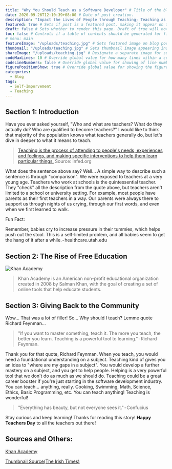```yaml
---
title: "Why You Should Teach as a Software Developer" # Title of the blog post.
date: 2020-09-26T12:10:39+08:00 # Date of post creation.
description: "Impact the Lives of People through Teaching; Teaching as a software developer" # Description used for search engine.
featured: true # Sets if post is a featured post, making it appear on the sidebar. A featured post won't be listed on the sidebar if it's the current page
draft: false # Sets whether to render this page. Draft of true will not be rendered.
toc: false # Controls if a table of contents should be generated for first-level links automatically.
# menu: main
featureImage: "/uploads/teaching.jpg" # Sets featured image on blog post.
thumbnail: "/uploads/teaching.jpg" # Sets thumbnail image appearing inside card on homepage.
shareImage: "/uploads/teaching.jpg" # Designate a separate image for social media sharing.
codeMaxLines: 10 # Override global value for how many lines within a code block before auto-collapsing.
codeLineNumbers: false # Override global value for showing of line numbers within code block.
figurePositionShow: true # Override global value for showing the figure label.
categories:
  - Blog
tags:
  - Self-Imporvement
  - Teaching
---
```


## Section 1: Introduction

Have you ever asked yourself, "Who and what are teachers? What do they actually do? Who are qualified to become teachers?" I would like to think that majority of the population knows what teachers generally do, but let's dive in deeper to what it means to teach.

> [Teaching is the process of attending to people's needs, experiences and feelings, and making specific interventions to help them learn particular things.](https://infed.org/what-is-teaching/)
> Source: infed.org

What does the sentence above say? Well… A simple way to describe such a sentence is through "comparison". We were exposed to teachers at a very young age. Teachers who work at schools is the quintessential teacher. They "check" all the description from the quote above, but teachers aren't limited to a school or university setting. For example, most people have parents as their first teachers in a way. Our parents were always there to support us through nights of us crying, through our first words, and even when we first learned to walk.

Fun Fact:

Remember, babies cry to increase pressure in their tummies, which helps push out the stool. This is a self-limited problem, and all babies seem to get the hang of it after a while. - healthcare.utah.edu

## Section 2: The Rise of Free Education
![Khan Academy](https://cdn.kastatic.org/images/khan-logo-dark-background-2.png "Khan Academy")

> Khan Academy is an American non-profit educational organization created in 2008 by Salman Khan, with the goal of creating a set of online tools that help educate students.

## Section 3: Giving Back to the Community

Wow… That was a lot of filler! So… Why should I teach? Lemme quote Richard Feynman…

> "If you want to master something, teach it. The more you teach, the better you learn. Teaching is a powerful tool to learning." - Richard Feynman.

Thank you for that quote, Richard Feynman. When you teach, you would need a foundational understanding on a subject. Teaching kind of gives you an idea to "where are my gaps in a subject". You would develop a further mastery on a subject, and you get to help people. Helping is a very powerful tool that we don't do as much as we should do. Teaching could be a great career booster if you're just starting in the software development industry. You can teach… anything, really. Cooking, Swimming, Math, Science, Ethics, Basic Programming, etc. You can teach anything! Teaching is wonderful!

> "Everything has beauty, but not everyone sees it." - Confucius

Stay curious and keep learning!
Thanks for reading this story! **Happy Teachers Day** to all the teachers out there!

## Sources and Others:
[Khan Academy](https://khanacademy.org)

[Thumbnail Source(The Irish Times)](https://www.irishtimes.com/life-and-style/abroad/working-abroad/teaching-abroad-how-and-where-to-find-a-job-1.2933071)